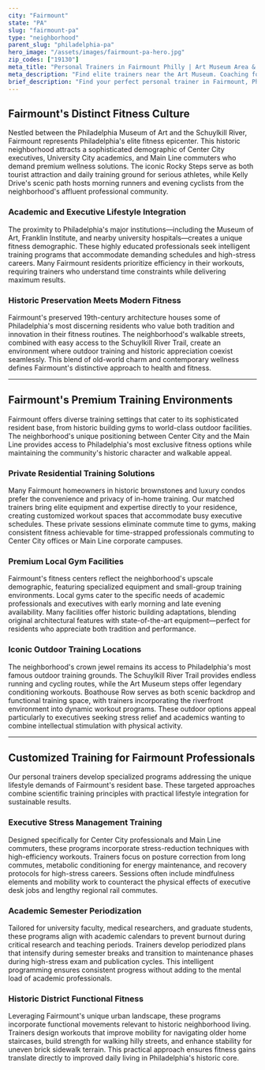 ```yaml
---
city: "Fairmount"
state: "PA"
slug: "fairmount-pa"
type: "neighborhood"
parent_slug: "philadelphia-pa"
hero_image: "/assets/images/fairmount-pa-hero.jpg"
zip_codes: ["19130"]
meta_title: "Personal Trainers in Fairmount Philly | Art Museum Area & Outdoor Fitness"
meta_description: "Find elite trainers near the Art Museum. Coaching focused on park runs, Boathouse Row conditioning, and accessible outdoor fitness."
brief_description: "Find your perfect personal trainer in Fairmount, Philadelphia's premier historic neighborhood. Our expert matching service connects you with certified fitness professionals who understand the unique needs of Center City executives, academic professionals, and Main Line commuters. Whether you prefer private sessions in your Art Museum-area home, outdoor workouts along Kelly Drive, or premium gym access, we'll match you with trainers specializing in executive stress management, historic district functional training, and results-driven programming. Transform your fitness journey with personalized training solutions designed for Philadelphia's most active professionals. Schedule your consultation today!"
---
```

## Fairmount's Distinct Fitness Culture

Nestled between the Philadelphia Museum of Art and the Schuylkill River, Fairmount represents Philadelphia's elite fitness epicenter. This historic neighborhood attracts a sophisticated demographic of Center City executives, University City academics, and Main Line commuters who demand premium wellness solutions. The iconic Rocky Steps serve as both tourist attraction and daily training ground for serious athletes, while Kelly Drive's scenic path hosts morning runners and evening cyclists from the neighborhood's affluent professional community.

### Academic and Executive Lifestyle Integration

The proximity to Philadelphia's major institutions—including the Museum of Art, Franklin Institute, and nearby university hospitals—creates a unique fitness demographic. These highly educated professionals seek intelligent training programs that accommodate demanding schedules and high-stress careers. Many Fairmount residents prioritize efficiency in their workouts, requiring trainers who understand time constraints while delivering maximum results.

### Historic Preservation Meets Modern Fitness

Fairmount's preserved 19th-century architecture houses some of Philadelphia's most discerning residents who value both tradition and innovation in their fitness routines. The neighborhood's walkable streets, combined with easy access to the Schuylkill River Trail, create an environment where outdoor training and historic appreciation coexist seamlessly. This blend of old-world charm and contemporary wellness defines Fairmount's distinctive approach to health and fitness.

---

## Fairmount's Premium Training Environments

Fairmount offers diverse training settings that cater to its sophisticated resident base, from historic building gyms to world-class outdoor facilities. The neighborhood's unique positioning between Center City and the Main Line provides access to Philadelphia's most exclusive fitness options while maintaining the community's historic character and walkable appeal.

### Private Residential Training Solutions

Many Fairmount homeowners in historic brownstones and luxury condos prefer the convenience and privacy of in-home training. Our matched trainers bring elite equipment and expertise directly to your residence, creating customized workout spaces that accommodate busy executive schedules. These private sessions eliminate commute time to gyms, making consistent fitness achievable for time-strapped professionals commuting to Center City offices or Main Line corporate campuses.

### Premium Local Gym Facilities

Fairmount's fitness centers reflect the neighborhood's upscale demographic, featuring specialized equipment and small-group training environments. Local gyms cater to the specific needs of academic professionals and executives with early morning and late evening availability. Many facilities offer historic building adaptations, blending original architectural features with state-of-the-art equipment—perfect for residents who appreciate both tradition and performance.

### Iconic Outdoor Training Locations

The neighborhood's crown jewel remains its access to Philadelphia's most famous outdoor training grounds. The Schuylkill River Trail provides endless running and cycling routes, while the Art Museum steps offer legendary conditioning workouts. Boathouse Row serves as both scenic backdrop and functional training space, with trainers incorporating the riverfront environment into dynamic workout programs. These outdoor options appeal particularly to executives seeking stress relief and academics wanting to combine intellectual stimulation with physical activity.

---

## Customized Training for Fairmount Professionals

Our personal trainers develop specialized programs addressing the unique lifestyle demands of Fairmount's resident base. These targeted approaches combine scientific training principles with practical lifestyle integration for sustainable results.

### Executive Stress Management Training

Designed specifically for Center City professionals and Main Line commuters, these programs incorporate stress-reduction techniques with high-efficiency workouts. Trainers focus on posture correction from long commutes, metabolic conditioning for energy maintenance, and recovery protocols for high-stress careers. Sessions often include mindfulness elements and mobility work to counteract the physical effects of executive desk jobs and lengthy regional rail commutes.

### Academic Semester Periodization

Tailored for university faculty, medical researchers, and graduate students, these programs align with academic calendars to prevent burnout during critical research and teaching periods. Trainers develop periodized plans that intensify during semester breaks and transition to maintenance phases during high-stress exam and publication cycles. This intelligent programming ensures consistent progress without adding to the mental load of academic professionals.

### Historic District Functional Fitness

Leveraging Fairmount's unique urban landscape, these programs incorporate functional movements relevant to historic neighborhood living. Trainers design workouts that improve mobility for navigating older home staircases, build strength for walking hilly streets, and enhance stability for uneven brick sidewalk terrain. This practical approach ensures fitness gains translate directly to improved daily living in Philadelphia's historic core.
